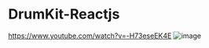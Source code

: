 # DrumKit-Reactjs

https://www.youtube.com/watch?v=-H73eseEK4E
![image](https://github.com/onisEg/DrumKit-Reactjs/assets/35266228/f13a59ba-4e0f-4aee-9d2d-5a14b478f77c)
